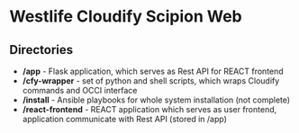 # Westlife Cloudify Scipion Web

## Directories
* **/app** - Flask application, which serves as Rest API for REACT frontend
* **/cfy-wrapper** - set of python and shell scripts, which wraps Cloudify commands and OCCI interface
* **/install** - Ansible playbooks for whole system installation (not complete)
* **/react-frontend** - REACT application which serves as user frontend, application communicate with Rest API (stored in /app)
